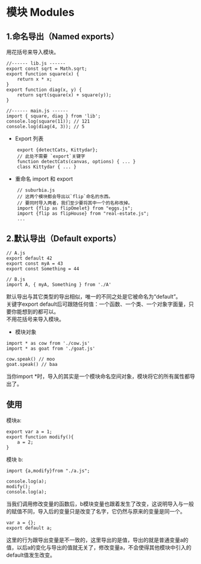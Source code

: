 # 模块 Modules
## 1.命名导出（Named exports）
用花括号来导入模块。
```
//------ lib.js ------
export const sqrt = Math.sqrt;
export function square(x) {
    return x * x;
}
export function diag(x, y) {
    return sqrt(square(x) + square(y));
}

//------ main.js ------
import { square, diag } from 'lib';				
console.log(square(11)); // 121
console.log(diag(4, 3)); // 5

```
- Export 列表
```
    export {detectCats, Kittydar};
    // 此处不需要 `export`关键字 
    function detectCats(canvas, options) { ... }
    class Kittydar { ... }
```
- 重命名 import 和 export
```
    // suburbia.js
    // 这两个模块都会导出以`flip`命名的东西。
    // 要同时导入两者，我们至少要将其中一个的名称改掉。
    import {flip as flipOmelet} from "eggs.js";
    import {flip as flipHouse} from "real-estate.js";
    ...
```
## 2.默认导出（Default exports）
```
// A.js
export default 42
export const myA = 43
export const Something = 44

// B.js
import A, { myA, Something } from './A'
```
默认导出与其它类型的导出相似，唯一的不同之处是它被命名为“default”。  
关键字export default后可跟随任何值：一个函数、一个类、一个对象字面量，只要你能想到的都可以。  
不用花括号来导入模块。
- 模块对象
```
import * as cow from './cow.js'
import * as goat from './goat.js'

cow.speak() // moo
goat.speak() // baa

```
当你import *时，导入的其实是一个模块命名空间对象，模块将它的所有属性都导出了。
## 使用
模块a:
```
export var a = 1;
export function modify(){
    a = 2;
}
```
模块 b:
```
import {a,modify}from "./a.js";

console.log(a);
modify();
console.log(a);
```
当我们调用修改变量的函数后，b模块变量也跟着发生了改变，这说明导入与一般的赋值不同，导入后的变量只是改变了名字，它仍然与原来的变量是同一个。
```
var a = {};
export default a;
```
这里的行为跟导出变量是不一致的，这里导出的是值，导出的就是普通变量a的值，以后a的变化与导出的值就无关了，修改变量a，不会使得其他模块中引入的default值发生改变。